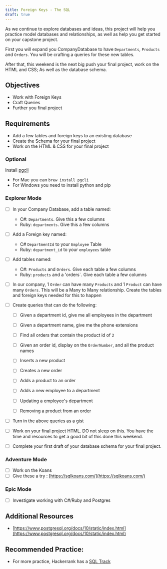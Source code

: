 ```yaml
---
title: Foreign Keys - The SQL
draft: true
---
```


As we continue to explore databases and ideas, this project will help you practice model databases and relationships, as well as help you get started on your capstone project. 

First you will expand you CompanyDatabase to have `Departments`, `Products` and `Orders`. You will be crafting a queries for these new tables.

After that, this weekend is the next big push your final project, work on the HTML and CSS; As well as the database schema.

## Objectives

* Work with Foreign Keys
* Craft Queries
* Further you final project

## Requirements

* Add a few tables and foreign keys to an existing database
* Create the Schema for your final project
* Work on the HTML & CSS for your final project

### Optional

Install [pgcli](https://www.pgcli.com/install)

- For Mac you can `brew install pgcli`
- For Windows you need to install python and pip

### Explorer Mode

* [ ] In your Company Database, add a table named:
  - C#: `Departments`. Give this a few columns
  - Ruby: `departments`. Give this a few columns
* [ ] Add a Foreign key named:
  - C# `DepartmentId` to your `Employee` Table
  - Ruby: `department_id` to your `employees` table
* [ ] Add tables named:
  - C#: `Products` and `Orders`. Give each table a few columns
  - Ruby: `products` and a 'orders`. Give each table a few columns
* [ ] In our company, 1 `Order` can have many `Products` and 1 `Product` can have many `Orders`. This will be a Many to Many relationship. Create the tables and foreign keys needed for this to happen


* [ ] Create queries that can do the following:
    - [ ] Given a department id, give me all employees in the department
    - [ ] Given a department name, give me the phone extensions
    - [ ] Find all orders that contain the product id of `2`
    - [ ] Given an order id, display on the `OrderNumber`, and all the product names
    - [ ] Inserts a new product
    - [ ] Creates a new order
    - [ ] Adds a product to an order
    - [ ] Adds a new employee to a department
    - [ ] Updating a employee's department
    - [ ] Removing a product from an order


* [ ] Turn in the above queries as a gist
* [ ] Work on your final project HTML. DO not sleep on this. You have the time and resources to get a good bit of this done this weekend.
* [ ] Complete your first draft of your database schema for your final project.

### Adventure Mode

* [ ] Work on the Koans
* [ ] Give these a try : [https://sqlkoans.com/](https://sqlkoans.com/)

### Epic Mode

* [ ] Investigate working with C#/Ruby and Postgres

## Additional Resources

* [https://www.postgresql.org/docs/10/static/index.html](https://www.postgresql.org/docs/10/static/index.html)

## Recommended Practice:

* For more practice, Hackerrank has a [SQL Track](https://www.hackerrank.com/domains/sql)
